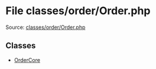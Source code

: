 File classes/order/Order.php
=========

Source: [classes/order/Order.php](https://github.com/PrestaShop/PrestaShop/blob/1.6.1.1/classes/order/Order.php)


Classes
-------

* [OrderCore](class.OrderCore.md)

